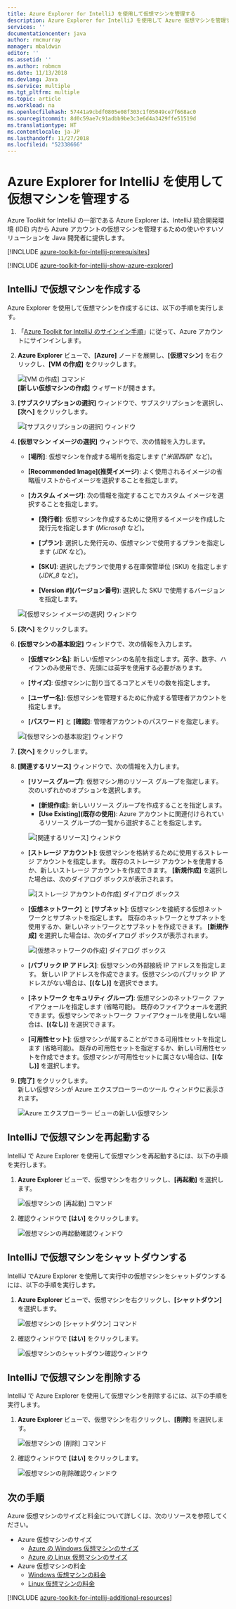 ```yaml
---
title: Azure Explorer for IntelliJ を使用して仮想マシンを管理する
description: Azure Explorer for IntelliJ を使用して Azure 仮想マシンを管理する方法について説明します。
services: ''
documentationcenter: java
author: rmcmurray
manager: mbaldwin
editor: ''
ms.assetid: ''
ms.author: robmcm
ms.date: 11/13/2018
ms.devlang: Java
ms.service: multiple
ms.tgt_pltfrm: multiple
ms.topic: article
ms.workload: na
ms.openlocfilehash: 57441a9cbdf0805e08f303c1f05049ce7f668ac0
ms.sourcegitcommit: 8d0c59ae7c91adbb9be3c3e6d4a3429ffe51519d
ms.translationtype: HT
ms.contentlocale: ja-JP
ms.lasthandoff: 11/27/2018
ms.locfileid: "52338666"
---
```

# <a name="manage-virtual-machines-by-using-the-azure-explorer-for-intellij"></a>Azure Explorer for IntelliJ を使用して仮想マシンを管理する

Azure Toolkit for IntelliJ の一部である Azure Explorer は、IntelliJ 統合開発環境 (IDE) 内から Azure アカウントの仮想マシンを管理するための使いやすいソリューションを Java 開発者に提供します。

[!INCLUDE [azure-toolkit-for-intellij-prerequisites](../includes/azure-toolkit-for-intellij-prerequisites.md)]

[!INCLUDE [azure-toolkit-for-intellij-show-azure-explorer](../includes/azure-toolkit-for-intellij-show-azure-explorer.md)]

## <a name="create-a-virtual-machine-in-intellij"></a>IntelliJ で仮想マシンを作成する

Azure Explorer を使用して仮想マシンを作成するには、以下の手順を実行します。 

1. 「[Azure Toolkit for IntelliJ のサインイン手順]」に従って、Azure アカウントにサインインします。

2. **Azure Explorer** ビューで、**[Azure]** ノードを展開し、**[仮想マシン]** を右クリックし、**[VM の作成]** をクリックします。 

   ![[VM の作成] コマンド][CR01]  
    **[新しい仮想マシンの作成]** ウィザードが開きます。

3. **[サブスクリプションの選択]** ウィンドウで、サブスクリプションを選択し、**[次へ]** をクリックします。 

   ![[サブスクリプションの選択] ウィンドウ][CR02]

4. **[仮想マシン イメージの選択]** ウィンドウで、次の情報を入力します。

   * **[場所]**: 仮想マシンを作成する場所を指定します ("*米国西部*" など)。 

   * **[Recommended Image]\(推奨イメージ\)**: よく使用されるイメージの省略版リストからイメージを選択することを指定します。

   * **[カスタム イメージ]**: 次の情報を指定することでカスタム イメージを選択することを指定します。

      * **[発行者]**: 仮想マシンを作成するために使用するイメージを作成した発行元を指定します (*Microsoft* など)。

      * **[プラン]**: 選択した発行元の、仮想マシンで使用するプランを指定します (*JDK* など)。

      * **[SKU]**: 選択したプランで使用する在庫保管単位 (SKU) を指定します (*JDK_8* など)。

      * **[Version #]\(バージョン番号\)**: 選択した SKU で使用するバージョンを指定します。

   ![[仮想マシン イメージの選択] ウィンドウ][CR03]

5.  **[次へ]** をクリックします。 

6. **[仮想マシンの基本設定]** ウィンドウで、次の情報を入力します。

   * **[仮想マシン名]**: 新しい仮想マシンの名前を指定します。英字、数字、ハイフンのみ使用でき、先頭には英字を使用する必要があります。

   * **[サイズ]**: 仮想マシンに割り当てるコアとメモリの数を指定します。

   * **[ユーザー名]**: 仮想マシンを管理するために作成する管理者アカウントを指定します。

   * **[パスワード]** と **[確認]**: 管理者アカウントのパスワードを指定します。

   ![[仮想マシンの基本設定] ウィンドウ][CR04]

7.  **[次へ]** をクリックします。 

8. **[関連するリソース]** ウィンドウで、次の情報を入力します。

   * **[リソース グループ]**: 仮想マシン用のリソース グループを指定します。 次のいずれかのオプションを選択します。
      * **[新規作成]**: 新しいリソース グループを作成することを指定します。
      * **[Use Existing]\(既存の使用\)**: Azure アカウントに関連付けられているリソース グループの一覧から選択することを指定します。

       ![[関連するリソース] ウィンドウ][CR07]

   * **[ストレージ アカウント]**: 仮想マシンを格納するために使用するストレージ アカウントを指定します。 既存のストレージ アカウントを使用するか、新しいストレージ アカウントを作成できます。 **[新規作成]** を選択した場合は、次のダイアログ ボックスが表示されます。

      ![[ストレージ アカウントの作成] ダイアログ ボックス][CR05]

   * **[仮想ネットワーク]** と **[サブネット]**: 仮想マシンを接続する仮想ネットワークとサブネットを指定します。 既存のネットワークとサブネットを使用するか、新しいネットワークとサブネットを作成できます。 **[新規作成]** を選択した場合は、次のダイアログ ボックスが表示されます。

      ![[仮想ネットワークの作成] ダイアログ ボックス][CR06]

   * **[パブリック IP アドレス]**: 仮想マシンの外部接続 IP アドレスを指定します。 新しい IP アドレスを作成できます。仮想マシンのパブリック IP アドレスがない場合は、**[(なし)]** を選択できます。 

   * **[ネットワーク セキュリティ グループ]**: 仮想マシンのネットワーク ファイアウォールを指定します (省略可能)。 既存のファイアウォールを選択できます。仮想マシンでネットワーク ファイアウォールを使用しない場合は、**[(なし)]** を選択できます。 

   * **[可用性セット]**: 仮想マシンが属することができる可用性セットを指定します (省略可能)。 既存の可用性セットを指定するか、新しい可用性セットを作成できます。仮想マシンが可用性セットに属さない場合は、**[(なし)]** を選択します。

9. **[完了]** をクリックします。  
    新しい仮想マシンが Azure エクスプローラーのツール ウィンドウに表示されます。 

   ![Azure エクスプローラー ビューの新しい仮想マシン][CR08]

## <a name="restart-a-virtual-machine-in-intellij"></a>IntelliJ で仮想マシンを再起動する

IntelliJ で Azure Explorer を使用して仮想マシンを再起動するには、以下の手順を実行します。

1. **Azure Explorer** ビューで、仮想マシンを右クリックし、**[再起動]** を選択します。

   ![仮想マシンの [再起動] コマンド][RE01]

2. 確認ウィンドウで **[はい]** をクリックします。 

   ![仮想マシンの再起動確認ウィンドウ][RE02]

## <a name="shut-down-a-virtual-machine-in-intellij"></a>IntelliJ で仮想マシンをシャットダウンする

IntelliJ でAzure Explorer を使用して実行中の仮想マシンをシャットダウンするには、以下の手順を実行します。

1. **Azure Explorer** ビューで、仮想マシンを右クリックし、**[シャットダウン]** を選択します。

   ![仮想マシンの [シャットダウン] コマンド][SH01]

2. 確認ウィンドウで **[はい]** をクリックします。 

   ![仮想マシンのシャットダウン確認ウィンドウ][SH02]

## <a name="delete-a-virtual-machine-in-intellij"></a>IntelliJ で仮想マシンを削除する

IntelliJ で Azure Explorer を使用して仮想マシンを削除するには、以下の手順を実行します。

1. **Azure Explorer** ビューで、仮想マシンを右クリックし、**[削除]** を選択します。

   ![仮想マシンの [削除] コマンド][DE01]

2. 確認ウィンドウで **[はい]** をクリックします。 

   ![仮想マシンの削除確認ウィンドウ][DE02]

## <a name="next-steps"></a>次の手順

Azure 仮想マシンのサイズと料金について詳しくは、次のリソースを参照してください。

* Azure 仮想マシンのサイズ
  * [Azure の Windows 仮想マシンのサイズ]
  * [Azure の Linux 仮想マシンのサイズ]
* Azure 仮想マシンの料金
  * [Windows 仮想マシンの料金]
  * [Linux 仮想マシンの料金]

[!INCLUDE [azure-toolkit-for-intellij-additional-resources](../includes/azure-toolkit-for-intellij-additional-resources.md)]

<!-- URL List -->

[Azure Toolkit for IntelliJ のサインイン手順]: ./azure-toolkit-for-intellij-sign-in-instructions.md
[Azure の Windows 仮想マシンのサイズ]: /azure/virtual-machines/virtual-machines-windows-sizes
[Azure の Linux 仮想マシンのサイズ]: /azure/virtual-machines/virtual-machines-linux-sizes
[Windows 仮想マシンの料金]: /pricing/details/virtual-machines/windows/
[Linux 仮想マシンの料金]: /pricing/details/virtual-machines/linux/

<!-- IMG List -->

[RE01]: media/azure-toolkit-for-intellij-managing-virtual-machines-using-azure-explorer/RE01.png
[RE02]: media/azure-toolkit-for-intellij-managing-virtual-machines-using-azure-explorer/RE02.png

[SH01]: media/azure-toolkit-for-intellij-managing-virtual-machines-using-azure-explorer/SH01.png
[SH02]: media/azure-toolkit-for-intellij-managing-virtual-machines-using-azure-explorer/SH02.png

[DE01]: media/azure-toolkit-for-intellij-managing-virtual-machines-using-azure-explorer/DE01.png
[DE02]: media/azure-toolkit-for-intellij-managing-virtual-machines-using-azure-explorer/DE02.png

[CR01]: media/azure-toolkit-for-intellij-managing-virtual-machines-using-azure-explorer/CR01.png
[CR02]: media/azure-toolkit-for-intellij-managing-virtual-machines-using-azure-explorer/CR02.png
[CR03]: media/azure-toolkit-for-intellij-managing-virtual-machines-using-azure-explorer/CR03.png
[CR04]: media/azure-toolkit-for-intellij-managing-virtual-machines-using-azure-explorer/CR04.png
[CR05]: media/azure-toolkit-for-intellij-managing-virtual-machines-using-azure-explorer/CR05.png
[CR06]: media/azure-toolkit-for-intellij-managing-virtual-machines-using-azure-explorer/CR06.png
[CR07]: media/azure-toolkit-for-intellij-managing-virtual-machines-using-azure-explorer/CR07.png
[CR08]: media/azure-toolkit-for-intellij-managing-virtual-machines-using-azure-explorer/CR08.png

